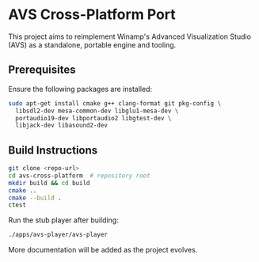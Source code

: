 # AVS Cross-Platform Port

This project aims to reimplement Winamp's Advanced Visualization Studio (AVS) as a standalone,
portable engine and tooling.

## Prerequisites

Ensure the following packages are installed:

```bash
sudo apt-get install cmake g++ clang-format git pkg-config \
  libsdl2-dev mesa-common-dev libglu1-mesa-dev \
  portaudio19-dev libportaudio2 libgtest-dev \
  libjack-dev libasound2-dev
```

## Build Instructions

```bash
git clone <repo-url>
cd avs-cross-platform  # repository root
mkdir build && cd build
cmake ..
cmake --build .
ctest
```

Run the stub player after building:

```bash
./apps/avs-player/avs-player
```

More documentation will be added as the project evolves.
